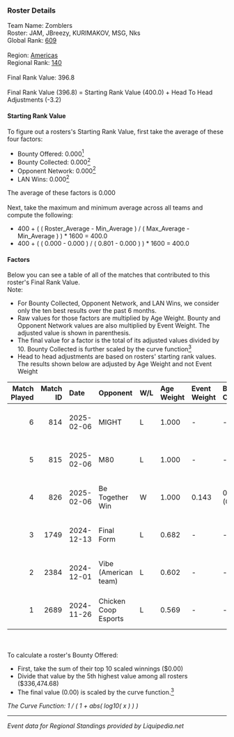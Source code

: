 ### Roster Details<br />
Team Name: Zomblers<br />
Roster: JAM, JBreezy, KURIMAKOV, MSG, Nks<br />
Global Rank: [609](../standings_global.md)<br />
<br />
Region: [Americas]( ../standings_americas.md)<br />
Regional Rank: [140]( ../standings_americas.md)<br />
<br />
Final Rank Value:  396.8<br />
<br />
Final Rank Value (396.8) = Starting Rank Value (400.0) + Head To Head Adjustments (-3.2)<br />

#### Starting Rank Value<br />
To figure out a rosters's Starting Rank Value, first take the average of these four factors:<br />
- Bounty Offered: 0.000[<sup>1</sup>](#table2)
- Bounty Collected: 0.000[<sup>2</sup>](#table1)
- Opponent Network: 0.000[<sup>2</sup>](#table1)
- LAN Wins: 0.000[<sup>2</sup>](#table1)

The average of these factors is 0.000<br />
<br />
Next, take the maximum and minimum average across all teams and compute the following:<br />
- 400 + ( ( Roster_Average - Min_Average ) / ( Max_Average - Min_Average ) ) * 1600 = 400.0
- 400 + ( ( 0.000 - 0.000 ) / ( 0.801 - 0.000 ) ) * 1600 = 400.0


#### Factors<br />
Below you can see a table of all of the matches that contributed to this roster's Final Rank Value.<br />
Note:<br />

- For Bounty Collected, Opponent Network, and LAN Wins, we consider only the ten best results over the past 6 months.
- Raw values for those factors are multiplied by Age Weight. Bounty and Opponent Network values are also multiplied by Event Weight. The adjusted value is shown in parenthesis.
- The final value for a factor is the total of its adjusted values divided by 10. Bounty Collected is further scaled by the curve function[<sup>3</sup>](#curveFunction)
- Head to head adjustments are based on rosters' starting rank values. The results shown below are adjusted by Age Weight and not Event Weight
<span id="table1"></span><br />


| Match Played | Match ID | Date       | Opponent             | W/L | Age Weight | Event Weight | Bounty Collected | Opponent Network | LAN Wins  | H2H Adj. | Roster                              |
| -: | -: | :- | :- | :- | :- | :- | :- | :- | :- | -: | :- |
|            6 |      814 | 2025-02-06 | MIGHT                | L   | 1.000      | -            | -                | -                | -         |    -4.89 | JAM, JBreezy, KURIMAKOV, MSG, Nks   |
|            5 |      815 | 2025-02-06 | M80                  | L   | 1.000      | -            | -                | -                | -         |    -1.35 | JAM, JBreezy, KURIMAKOV, MSG, Nks   |
|            4 |      826 | 2025-02-06 | Be Together Win      | W   | 1.000      | 0.143        | 0.000 (0.000)    | 0.000 (0.000)    | 0 (0.000) |    15.62 | JAM, JBreezy, KURIMAKOV, MSG, Nks   |
|            3 |     1749 | 2024-12-13 | Final Form           | L   | 0.682      | -            | -                | -                | -         |    -4.75 | JAM, KURIMAKOV, MSG, Nks, ronin     |
|            2 |     2384 | 2024-12-01 | Vibe (American team) | L   | 0.602      | -            | -                | -                | -         |    -4.71 | Caffrey, KURIMAKOV, MSG, Nks, no1nx |
|            1 |     2689 | 2024-11-26 | Chicken Coop Esports | L   | 0.569      | -            | -                | -                | -         |    -3.16 | Caffrey, KURIMAKOV, MSG, Nks, no1nx |

<br />
<span id="table2"></span><br />
To calculate a roster's Bounty Offered:<br />

- First, take the sum of their top 10 scaled winnings ($0.00)
- Divide that value by the 5th highest value among all rosters ($336,474.68)
- The final value (0.00) is scaled by the curve function.[<sup>3</sup>](#curveFunction)

<span id="curveFunction"></span>_The Curve Function: 1 / ( 1 + abs( log10( x ) ) )_<br />

---
_Event data for Regional Standings provided by Liquipedia.net_<br />

